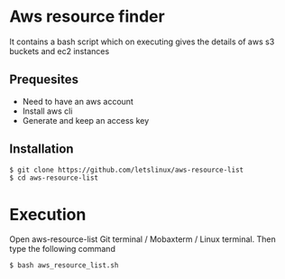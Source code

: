 # Aws resource finder
It contains a bash script which on executing gives the details of aws s3 buckets and ec2 instances

## Prequesites
- Need to have an aws account
- Install aws cli
- Generate and keep an access key

## Installation
```bash
$ git clone https://github.com/letslinux/aws-resource-list
$ cd aws-resource-list
```
# Execution
Open aws-resource-list Git terminal / Mobaxterm / Linux terminal. Then type the following command
```bash
$ bash aws_resource_list.sh
```

